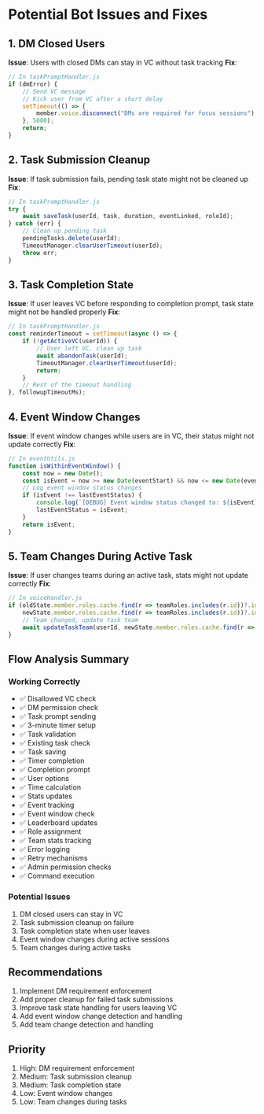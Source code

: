 # Potential Bot Issues and Fixes

## 1. DM Closed Users
**Issue**: Users with closed DMs can stay in VC without task tracking
**Fix**:
```javascript
// In taskPromptHandler.js
if (dmError) {
    // Send VC message
    // Kick user from VC after a short delay
    setTimeout(() => {
        member.voice.disconnect("DMs are required for focus sessions");
    }, 5000);
    return;
}
```

## 2. Task Submission Cleanup
**Issue**: If task submission fails, pending task state might not be cleaned up
**Fix**:
```javascript
// In taskPromptHandler.js
try {
    await saveTask(userId, task, duration, eventLinked, roleId);
} catch (err) {
    // Clean up pending task
    pendingTasks.delete(userId);
    TimeoutManager.clearUserTimeout(userId);
    throw err;
}
```

## 3. Task Completion State
**Issue**: If user leaves VC before responding to completion prompt, task state might not be handled properly
**Fix**:
```javascript
// In taskPromptHandler.js
const reminderTimeout = setTimeout(async () => {
    if (!getActiveVC(userId)) {
        // User left VC, clean up task
        await abandonTask(userId);
        TimeoutManager.clearUserTimeout(userId);
        return;
    }
    // Rest of the timeout handling
}, followupTimeoutMs);
```

## 4. Event Window Changes
**Issue**: If event window changes while users are in VC, their status might not update correctly
**Fix**:
```javascript
// In eventUtils.js
function isWithinEventWindow() {
    const now = new Date();
    const isEvent = now >= new Date(eventStart) && now <= new Date(eventEnd);
    // Log event window status changes
    if (isEvent !== lastEventStatus) {
        console.log(`[DEBUG] Event window status changed to: ${isEvent}`);
        lastEventStatus = isEvent;
    }
    return isEvent;
}
```

## 5. Team Changes During Active Task
**Issue**: If user changes teams during an active task, stats might not update correctly
**Fix**:
```javascript
// In voiceHandler.js
if (oldState.member.roles.cache.find(r => teamRoles.includes(r.id))?.id !== 
    newState.member.roles.cache.find(r => teamRoles.includes(r.id))?.id) {
    // Team changed, update task team
    await updateTaskTeam(userId, newState.member.roles.cache.find(r => teamRoles.includes(r.id))?.id);
}
```

## Flow Analysis Summary

### Working Correctly
- ✅ Disallowed VC check
- ✅ DM permission check
- ✅ Task prompt sending
- ✅ 3-minute timer setup
- ✅ Task validation
- ✅ Existing task check
- ✅ Task saving
- ✅ Timer completion
- ✅ Completion prompt
- ✅ User options
- ✅ Time calculation
- ✅ Stats updates
- ✅ Event tracking
- ✅ Event window check
- ✅ Leaderboard updates
- ✅ Role assignment
- ✅ Team stats tracking
- ✅ Error logging
- ✅ Retry mechanisms
- ✅ Admin permission checks
- ✅ Command execution

### Potential Issues
1. DM closed users can stay in VC
2. Task submission cleanup on failure
3. Task completion state when user leaves
4. Event window changes during active sessions
5. Team changes during active tasks

## Recommendations
1. Implement DM requirement enforcement
2. Add proper cleanup for failed task submissions
3. Improve task state handling for users leaving VC
4. Add event window change detection and handling
5. Add team change detection and handling

## Priority
1. High: DM requirement enforcement
2. Medium: Task submission cleanup
3. Medium: Task completion state
4. Low: Event window changes
5. Low: Team changes during tasks 